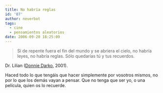 ```yaml
---
title: No habría reglas
id: '87'
author: neverbot
tags:
  - cine
  - pensamientos aleatorios
date: 2006-09-20 18:25:09
---
```


> Si de repente fuera el fin del mundo y se abriera el cielo, no habría leyes, no habría reglas. Sólo quedarías tú y tus recuerdos.

Dr. Lilian ([Donnie Darko](http://www.imdb.com/title/tt0246578/), 2001).

Haced todo lo que tengáis que hacer simplemente por vosotros mismos, no por lo que los demás vayan a pensar. Que no tenga que ser yo, o una película, quien os lo recuerde.